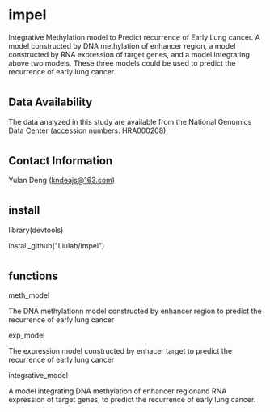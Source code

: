 # impel
Integrative Methylation model to Predict recurrence of Early Lung cancer. A model constructed by DNA methylation of enhancer region, a model constructed by RNA expression of target genes, and a model integrating above two models. These three models could be used to predict the recurrence of early lung cancer.

#
## Data Availability

The data analyzed in this study are available from the National Genomics Data Center (accession numbers: HRA000208).
   

#
## Contact Information
Yulan Deng (kndeajs@163.com)



# 
## install
library(devtools)

install_github("Liulab/impel")




#
## functions
meth_model 

The DNA methylationn model constructed by enhancer region to predict the recurrence of early lung cancer


exp_model

The expression model constructed by enhacer target to predict the recurrence of early lung cancer


integrative_model

A model integrating  DNA methylation of enhancer regionand RNA expression of target genes, to predict the recurrence of early lung cancer.
